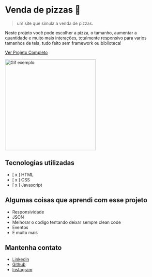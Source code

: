 # Venda de pizzas 🍕

> um site que simula a venda de pizzas.

Neste projeto você pode escolher a pizza, o tamanho, aumentar a quantidade e muito mais interações, totalmente responsivo para varios tamanhos de tela, tudo feito sem framework ou biblioteca!

[Ver Projeto Completo](https://paulpbi.github.io/pizza/)

<img src="images/animation.gif" 
alt="Gif exemplo" 
width="300px">

## Tecnologias utilizadas

- [ x ] HTML
- [ x ] CSS
- [ x ] Javascript 

## Algumas coisas que aprendi com esse projeto

- Responsividade
- JSON
- Melhorar o codigo tentando deixar sempre clean code
- Eventos
- E muito mais

## Mantenha contato 

- [Linkedin](https://www.linkedin.com/in/paulopbi/)
- [Github](https://github.com/Paulpbi)
- [Instagram](https://www.instagram.com/paulopbi_/)